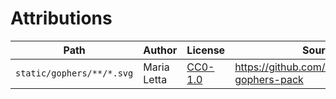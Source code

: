 # Attributions

| Path                      | Author      | License                                                                | Source                                          |
|---------------------------|-------------|------------------------------------------------------------------------|-------------------------------------------------|
| `static/gophers/**/*.svg` | Maria Letta | [CC0-1.0](https://creativecommons.org/publicdomain/zero/1.0/legalcode) | https://github.com/MariaLetta/free-gophers-pack |
